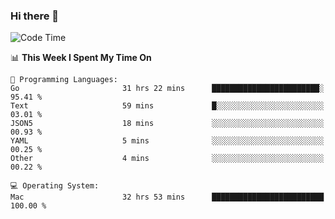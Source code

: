 ### Hi there 👋

<!--
**CrazyCollin/crazycollin** is a ✨ _special_ ✨ repository because its `README.md` (this file) appears on your GitHub profile.

Here are some ideas to get you started:

- 🔭 I’m currently working on ...
- 🌱 I’m currently learning ...
- 👯 I’m looking to collaborate on ...
- 🤔 I’m looking for help with ...
- 💬 Ask me about ...
- 📫 How to reach me: ...
- 😄 Pronouns: ...
- ⚡ Fun fact: ...
-->

<!--START_SECTION:waka-->
![Code Time](http://img.shields.io/badge/Code%20Time-5%2C515%20hrs%2039%20mins-blue)

📊 **This Week I Spent My Time On** 

```text
💬 Programming Languages: 
Go                       31 hrs 22 mins      ████████████████████████░   95.41 % 
Text                     59 mins             █░░░░░░░░░░░░░░░░░░░░░░░░   03.01 % 
JSON5                    18 mins             ░░░░░░░░░░░░░░░░░░░░░░░░░   00.93 % 
YAML                     5 mins              ░░░░░░░░░░░░░░░░░░░░░░░░░   00.25 % 
Other                    4 mins              ░░░░░░░░░░░░░░░░░░░░░░░░░   00.22 % 

💻 Operating System: 
Mac                      32 hrs 53 mins      █████████████████████████   100.00 % 
```


<!--END_SECTION:waka-->
